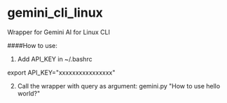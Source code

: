 # gemini_cli_linux
Wrapper for Gemini AI for Linux CLI

####How to use:

1. Add API_KEY in ~/.bashrc

export API_KEY="xxxxxxxxxxxxxxxx"

2. Call the wrapper with query as argument: gemini.py "How to use hello world?"
